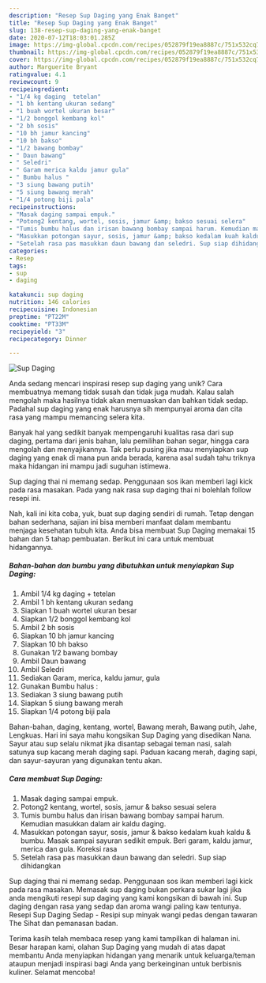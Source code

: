 ```yaml
---
description: "Resep Sup Daging yang Enak Banget"
title: "Resep Sup Daging yang Enak Banget"
slug: 138-resep-sup-daging-yang-enak-banget
date: 2020-07-12T18:03:01.285Z
image: https://img-global.cpcdn.com/recipes/052879f19ea8887c/751x532cq70/sup-daging-foto-resep-utama.jpg
thumbnail: https://img-global.cpcdn.com/recipes/052879f19ea8887c/751x532cq70/sup-daging-foto-resep-utama.jpg
cover: https://img-global.cpcdn.com/recipes/052879f19ea8887c/751x532cq70/sup-daging-foto-resep-utama.jpg
author: Marguerite Bryant
ratingvalue: 4.1
reviewcount: 9
recipeingredient:
- "1/4 kg daging  tetelan"
- "1 bh kentang ukuran sedang"
- "1 buah wortel ukuran besar"
- "1/2 bonggol kembang kol"
- "2 bh sosis"
- "10 bh jamur kancing"
- "10 bh bakso"
- "1/2 bawang bombay"
- " Daun bawang"
- " Seledri"
- " Garam merica kaldu jamur gula"
- " Bumbu halus "
- "3 siung bawang putih"
- "5 siung bawang merah"
- "1/4 potong biji pala"
recipeinstructions:
- "Masak daging sampai empuk."
- "Potong2 kentang, wortel, sosis, jamur &amp; bakso sesuai selera"
- "Tumis bumbu halus dan irisan bawang bombay sampai harum. Kemudian masukkan dalam air kaldu daging."
- "Masukkan potongan sayur, sosis, jamur &amp; bakso kedalam kuah kaldu &amp; bumbu. Masak sampai sayuran sedikit empuk. Beri garam, kaldu jamur, merica dan gula. Koreksi rasa"
- "Setelah rasa pas masukkan daun bawang dan seledri. Sup siap dihidangkan"
categories:
- Resep
tags:
- sup
- daging

katakunci: sup daging 
nutrition: 146 calories
recipecuisine: Indonesian
preptime: "PT22M"
cooktime: "PT33M"
recipeyield: "3"
recipecategory: Dinner

---
```



![Sup Daging](https://img-global.cpcdn.com/recipes/052879f19ea8887c/751x532cq70/sup-daging-foto-resep-utama.jpg)

Anda sedang mencari inspirasi resep sup daging yang unik? Cara membuatnya memang tidak susah dan tidak juga mudah. Kalau salah mengolah maka hasilnya tidak akan memuaskan dan bahkan tidak sedap. Padahal sup daging yang enak harusnya sih mempunyai aroma dan cita rasa yang mampu memancing selera kita.

Banyak hal yang sedikit banyak mempengaruhi kualitas rasa dari sup daging, pertama dari jenis bahan, lalu pemilihan bahan segar, hingga cara mengolah dan menyajikannya. Tak perlu pusing jika mau menyiapkan sup daging yang enak di mana pun anda berada, karena asal sudah tahu triknya maka hidangan ini mampu jadi suguhan istimewa.

Sup daging thai ni memang sedap. Penggunaan sos ikan memberi lagi kick pada rasa masakan. Pada yang nak rasa sup daging thai ni bolehlah follow resepi ini.


Nah, kali ini kita coba, yuk, buat sup daging sendiri di rumah. Tetap dengan bahan sederhana, sajian ini bisa memberi manfaat dalam membantu menjaga kesehatan tubuh kita. Anda bisa membuat Sup Daging memakai 15 bahan dan 5 tahap pembuatan. Berikut ini cara untuk membuat hidangannya.

<!--inarticleads1-->

##### Bahan-bahan dan bumbu yang dibutuhkan untuk menyiapkan Sup Daging:

1. Ambil 1/4 kg daging + tetelan
1. Ambil 1 bh kentang ukuran sedang
1. Siapkan 1 buah wortel ukuran besar
1. Siapkan 1/2 bonggol kembang kol
1. Ambil 2 bh sosis
1. Siapkan 10 bh jamur kancing
1. Siapkan 10 bh bakso
1. Gunakan 1/2 bawang bombay
1. Ambil  Daun bawang
1. Ambil  Seledri
1. Sediakan  Garam, merica, kaldu jamur, gula
1. Gunakan  Bumbu halus :
1. Sediakan 3 siung bawang putih
1. Siapkan 5 siung bawang merah
1. Siapkan 1/4 potong biji pala


Bahan-bahan, daging, kentang, wortel, Bawang merah, Bawang putih, Jahe, Lengkuas. Hari ini saya mahu kongsikan Sup Daging yang disedikan Nana. Sayur atau sup selalu nikmat jika disantap sebagai teman nasi, salah satunya sup kacang merah daging sapi. Paduan kacang merah, daging sapi, dan sayur-sayuran yang digunakan tentu akan. 

<!--inarticleads2-->

##### Cara membuat Sup Daging:

1. Masak daging sampai empuk.
1. Potong2 kentang, wortel, sosis, jamur &amp; bakso sesuai selera
1. Tumis bumbu halus dan irisan bawang bombay sampai harum. Kemudian masukkan dalam air kaldu daging.
1. Masukkan potongan sayur, sosis, jamur &amp; bakso kedalam kuah kaldu &amp; bumbu. Masak sampai sayuran sedikit empuk. Beri garam, kaldu jamur, merica dan gula. Koreksi rasa
1. Setelah rasa pas masukkan daun bawang dan seledri. Sup siap dihidangkan


Sup daging thai ni memang sedap. Penggunaan sos ikan memberi lagi kick pada rasa masakan. Memasak sup daging bukan perkara sukar lagi jika anda mengikuti resepi sup daging yang kami kongsikan di bawah ini. Sup daging dengan rasa yang sedap dan aroma wangi paling kaw tentunya. Resepi Sup Daging Sedap - Resipi sup minyak wangi pedas dengan tawaran The Sihat dan pemanasan badan. 

Terima kasih telah membaca resep yang kami tampilkan di halaman ini. Besar harapan kami, olahan Sup Daging yang mudah di atas dapat membantu Anda menyiapkan hidangan yang menarik untuk keluarga/teman ataupun menjadi inspirasi bagi Anda yang berkeinginan untuk berbisnis kuliner. Selamat mencoba!
